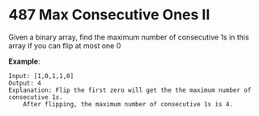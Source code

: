 # 487 Max Consecutive Ones II

Given a binary array, find the maximum number of consecutive 1s in this array if you can flip at most one 0

**Example**:
```
Input: [1,0,1,1,0]
Output: 4
Explanation: Flip the first zero will get the the maximum number of consecutive 1s.
    After flipping, the maximum number of consecutive 1s is 4.
```

